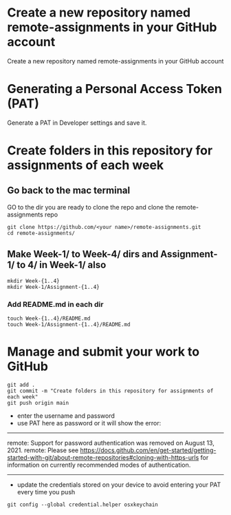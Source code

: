 # Create a new repository named remote-assignments in your GitHub account
Create a new repository named remote-assignments in your GitHub account

# Generating a Personal Access Token (PAT)
Generate a PAT in Developer settings and save it.

# Create folders in this repository for assignments of each week
## Go back to the mac terminal
GO to the dir you are ready to clone the repo and clone the remote-assignments repo
```
git clone https://github.com/<your name>/remote-assignments.git
cd remote-assignments/
```
## Make Week-1/ to Week-4/ dirs and Assignment-1/ to 4/ in Week-1/ also
```
mkdir Week-{1..4}
mkdir Week-1/Assignment-{1..4}
```
### Add README.md in each dir
```
touch Week-{1..4}/README.md
touch Week-1/Assignment-{1..4}/README.md
```
# Manage and submit your work to GitHub
```
git add .
git commit -m "Create folders in this repository for assignments of each week"
git push origin main
```
* enter the username and password
* use PAT here as password or it will show the error:
***
remote: Support for password authentication was removed on August 13, 2021.
remote: Please see https://docs.github.com/en/get-started/getting-started-with-git/about-remote-repositories#cloning-with-https-urls for information on currently recommended modes of authentication.
***
* update the credentials stored on your device to avoid entering your PAT every time you push
```
git config --global credential.helper osxkeychain
```
